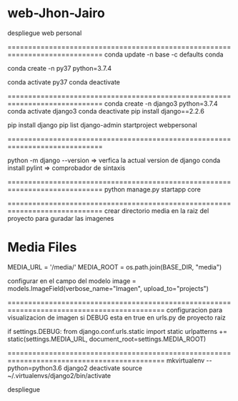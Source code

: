 # web-Jhon-Jairo
despliegue web personal

=============================================================================
conda update -n base -c defaults conda

conda create -n py37 python=3.7.4

conda activate py37
conda deactivate

=============================================================================
conda create -n django3 python=3.7.4
conda activate django3
conda deactivate
pip install django==2.2.6

pip install django
pip list
django-admin startproject webpersonal

=============================================================================

python -m django --version => verfica la actual version de django
conda install pylint => comprobador de sintaxis

=============================================================================
python manage.py startapp core

=============================================================================
crear directorio media en la raiz del proyecto para guradar las imagenes

# Media Files
MEDIA_URL = '/media/'
MEDIA_ROOT = os.path.join(BASE_DIR, "media")


configurar en el campo del modelo 
image = models.ImageField(verbose_name="Imagen", upload_to="projects")

============================================================================================
configuracion para visualizacion de imagen si DEBUG esta en true en urls.py de proyecto raiz

if settings.DEBUG:
    from django.conf.urls.static import static
    urlpatterns += static(settings.MEDIA_URL, document_root=settings.MEDIA_ROOT)

============================================================================================
mkvirtualenv --python=python3.6 django2
deactivate
source ~/.virtualenvs/django2/bin/activate

despliegue
